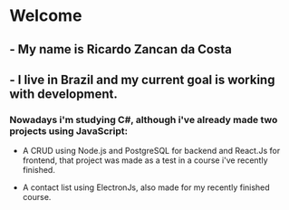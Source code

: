 # Welcome

## - My name is Ricardo Zancan da Costa 
## - I live in Brazil and my current goal is working with development.

### Nowadays i'm studying C#, although i've already made two projects using JavaScript:


- A CRUD using Node.js and PostgreSQL for backend and React.Js for frontend, that project was made as a test in a course i've recently finished.

- A contact list using ElectronJs, also made for my recently finished course.
